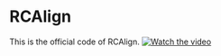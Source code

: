 # RCAlign
This is the official code of RCAlign.
[![Watch the video](https://img.youtube.com/vi/dQw4w9WgXcQ/0.jpg)]([https://www.youtube.com/watch?v=dQw4w9WgXcQ](https://drive.google.com/file/d/13AXl33a4Ny17PpvvqQCPHBP3i4K8xsPI/view?usp=drive_link))



